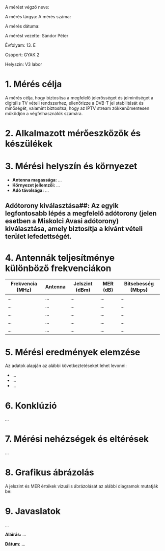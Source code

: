 A mérést végző neve:

A mérés tárgya: A mérés száma:

A mérés dátuma:

A mérést vezette: Sándor Péter

Évfolyam: 13. E

Csoport: GYAK 2

Helyszín: V3 labor


# 1. Mérés célja

A mérés célja, hogy biztosítsa a megfelelő jelerősséget és jelminőséget a digitális TV vételi rendszerhez, ellenőrizze a DVB-T jel stabilitását és minőségét, valamint biztosítsa, hogy az IPTV stream zökkenőmentesen működjön a végfelhasználók számára.

# 2. Alkalmazott mérőeszközök és készülékek



# 3. Mérési helyszín és környezet
- **Antenna magassága:** ...
- **Környezet jellemzői:** ...
- **Adó távolsága:** ...


## Adótorony kiválasztása##: Az egyik legfontosabb lépés a megfelelő adótorony (jelen esetben a Miskolci Avasi adótorony) kiválasztása, amely biztosítja a kívánt vételi terület lefedettségét.



# 4. Antennák teljesítménye különböző frekvenciákon

| Frekvencia (MHz) | Antenna | Jelszint (dBm) | MER (dB) | Bitsebesség (Mbps) |
|------------------|---------|----------------|----------|--------------------|
| ...              | ...     | ...            | ...      | ...                |
| ...              | ...     | ...            | ...      | ...                |
| ...              | ...     | ...            | ...      | ...                |
| ...              | ...     | ...            | ...      | ...                |
| ...              | ...     | ...            | ...      | ...                |

# 5. Mérési eredmények elemzése
Az adatok alapján az alábbi következtetéseket lehet levonni:
- ...
- ...
- ...

# 6. Konklúzió
...

# 7. Mérési nehézségek és eltérések
...

# 8. Grafikus ábrázolás

A jelszint és MER értékek vizuális ábrázolását az alábbi diagramok mutatják be:




# 9. Javaslatok
...

**Aláírás:** ...

**Dátum:** ...
